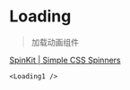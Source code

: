 <script setup>
import { Loading } from '../../src/components/index.js'
</script>

# Loading

> 加载动画组件

[SpinKit | Simple CSS Spinners](https://tobiasahlin.com/spinkit/)

<Loading />

```vue
<Loading1 />
```
